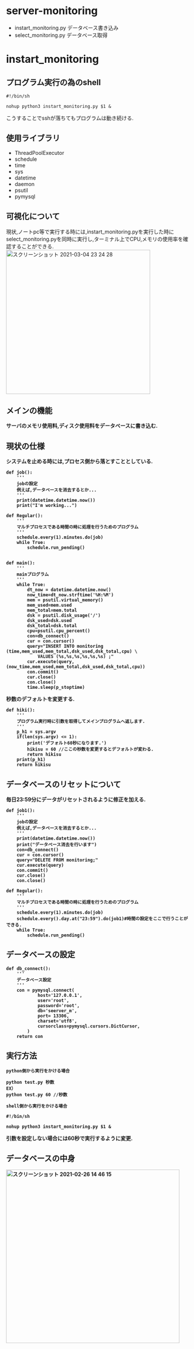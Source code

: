 


# server-monitoring
* instart_monitoring.py データベース書き込み
* select_monitoring.py データベース取得
# instart_monitoring

## プログラム実行の為のshell
```
#!/bin/sh

nohup python3 instart_monitoring.py $1 &
```
こうすることでsshが落ちてもプログラムは動き続ける.
## 使用ライブラリ
* ThreadPoolExecutor
* schedule
* time
*  sys
*  datetime
*  daemon
*  psutil
*  pymysql

## 可視化について
現状,ノートpc等で実行する時には,instart_monitoring.pyを実行した時に<br>
select_monitoring.pyを同時に実行し,ターミナル上でCPU,メモリの使用率を確認することができる.
<img width="393" alt="スクリーンショット 2021-03-04 23 24 28" src="https://user-images.githubusercontent.com/45090872/109978037-ce73b300-7d40-11eb-9cb9-7f26baa14bb0.png">

## メインの機能
<b>サーバのメモリ使用料,ディスク使用料をデータベースに書き込む.

## 現状の仕様
システムを止める時には,プロセス側から落とすこととしている.
```
def job():
    '''
    jobの設定
    例えば,データベースを消去するとか...
    '''
    print(datetime.datetime.now())
    print("I'm working...") 

def Regular():
    '''
    マルチプロセスである時間の時に処理を行うためのプログラム
    '''
    schedule.every(1).minutes.do(job)
    while True:
        schedule.run_pending()


def main():
    '''
    mainプログラム
    '''
    while True:
        dt_now = datetime.datetime.now()
        now_time=dt_now.strftime('%H:%M')
        mem = psutil.virtual_memory()
        mem_used=mem.used
        mem_total=mem.total
        dsk = psutil.disk_usage('/')
        dsk_used=dsk.used
        dsk_total=dsk.total
        cpu=psutil.cpu_percent()
        con=db_connect()
        cur = con.cursor()
        query="INSERT INTO monitoring (time,mem_used,mem_total,dsk_used,dsk_total,cpu) \
            VALUES (%s,%s,%s,%s,%s,%s) ;"
        cur.execute(query, (now_time,mem_used,mem_total,dsk_used,dsk_total,cpu))
        con.commit()
        cur.close()
        con.close()
        time.sleep(p_stoptime)
```
秒数のデフォルトを変更する.

```
def hiki():
    '''
    プログラム実行時に引数を取得してメインプログラムへ返します.
    '''
    p_h1 = sys.argv
    if(len(sys.argv) <= 1):
        print('デフォルト60秒になります.')
        hikisu = 60 //ここの秒数を変更するとデフォルトが変わる.
        return hikisu
    print(p_h1)
    return hikisu
```
## データベースのリセットについて
毎日23:59分にデータがリセットされるように修正を加える.

```
def job1():
    '''
    jobの設定
    例えば,データベースを消去するとか...
    '''
    print(datetime.datetime.now())
    print("データベース消去を行います")
    con=db_connect()
    cur = con.cursor()
    query="DELETE FROM monitoring;"
    cur.execute(query)
    con.commit()
    cur.close()
    con.close()
```

```
def Regular():
    '''
    マルチプロセスである時間の時に処理を行うためのプログラム
    '''
    schedule.every(1).minutes.do(job)
    schedule.every().day.at("23:59").do(job1)#時間の設定をここで行うことができる.
    while True:
        schedule.run_pending()
```

## データベースの設定
```
def db_connect():
    '''
    データベース設定
    '''
    con = pymysql.connect(
            host='127.0.0.1',
            user='root',
            password='root',
            db='seerver_m',
            port= 13306,
            charset='utf8',
            cursorclass=pymysql.cursors.DictCursor,
        )
    return con
```
## 実行方法
```
python側から実行をかける場合

python test.py 秒数
EX）
python test.py 60 //秒数

shell側から実行をかける場合

#!/bin/sh

nohup python3 instart_monitoring.py $1 &
```
引数を設定しない場合には60秒で実行するように変更.

## データベースの中身
<img width="473" alt="スクリーンショット 2021-02-26 14 46 15" src="https://user-images.githubusercontent.com/45090872/109260502-90a6f400-7841-11eb-95a4-1d360900015a.png">
